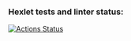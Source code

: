 ### Hexlet tests and linter status:
[![Actions Status](https://github.com/d-sapockij/frontend-project-46/actions/workflows/hexlet-check.yml/badge.svg)](https://github.com/d-sapockij/frontend-project-46/actions)